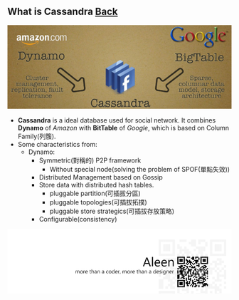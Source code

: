 ## What is Cassandra [Back](./qa.md)

<img src="./cassandra_banner.jpg">

- **Cassandra** is a ideal database used for social network. It combines **Dynamo** of *Amazon* with **BitTable** of *Google*, which is based on Column Family(列簇).
- Some characteristics from:
    - Dynamo:
        - Symmetric(對稱的) P2P framework
            - Without special node(solving the problem of SPOF(單點失效))
        - Distributed Management based on Gossip
        - Store data with distributed hash tables.
            - pluggable partition(可插拔分區)
            - pluggable topologies(可插拔拓撲)
            - pluggable store strategics(可插拔存放策略)
        - Configurable(consistency)

<a href="http://aleen42.github.io/" target="_blank" ><img src="./../pic/tail.gif"></a>

